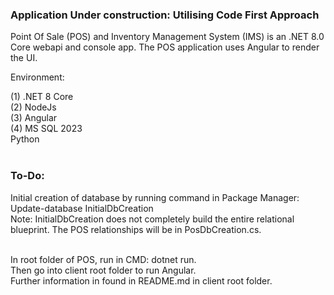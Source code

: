 <h3><b>Application Under construction: Utilising Code First Approach</b></h3>
<b></b>Point Of Sale (POS) and Inventory Management System (IMS)</b> is an .NET 8.0 Core webapi and console app.
The POS application uses Angular to render the UI.



Environment:

(1) .NET 8 Core
<br />
(2) NodeJs
<br />
(3) Angular
<br />
(4) MS SQL 2023
<br />
Python
<br />
<br />
<h3>To-Do:</h3>

Initial creation of database by running command in Package Manager: Update-database InitialDbCreation <br />
Note: InitialDbCreation does not completely build the entire relational blueprint. The POS relationships will be in PosDbCreation.cs.

<br />
In root folder of POS, run in CMD:
dotnet run.
<br /> 
Then go into client root folder to run Angular. <br />
Further information in found in README.md in client root folder.



